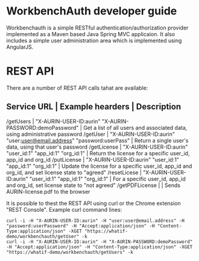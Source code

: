 # WorkbenchAuth developer guide

Workbenchauth is a simple RESTful authentication/authorization provider
implemented as a Maven based Java Spring MVC applicaion.  It also includes a
simple user administration area which is implemented using AngularJS.

# REST API

There are a number of REST API calls tahat are available:

Service URL | Example hearders | Description
--------------------------------------------
/getUsers   | "X-AURIN-USER-ID:aurin" "X-AURIN-PASSWORD:demoPassword" | Get a list of all users and associated data, using administrative password
/getUser    | "X-AURIN-USER-ID:aurin" "user:user@email.address" "password:userPass" | Return a single user's data, using that user's password
/getLicense | "X-AURIN-USER-ID:aurin" "user\_id:1" "app\_id:1" "org\_id:1" | Return the license for a specific user\_id, app\_id and org\_id
/putLicense | "X-AURIN-USER-ID:aurin" "user\_id:1" "app\_id:1" "org\_id:1" | Update the license for a specific user\_id, app\_id and org\_id, and set license state to "agreed"
/resetLicese | "X-AURIN-USER-ID:aurin" "user\_id:1" "app\_id:1" "org\_id:1" | For a specific user\_id, app\_id and org\_id, set license state to "not agreed"
/getPDFLicense | | Sends AURIN-license.pdf to the browser

It is possible to thest the REST API using curl or the Chrome extension "REST Console".  Example curl command lines:

	curl -i -H "X-AURIN-USER-ID:aurin" -H "user:user@email.address" -H "password:userPassword" -H "Accept:application/json" -H "Content-Type:application/json" -XGET "https://whatif-demo/workbenchauth/getUser" -k
	curl -i -H "X-AURIN-USER-ID:aurin" -H "X-AURIN-PASSWORD:demoPassword" -H "Accept:application/json" -H "Content-Type:application/json" -XGET "https://whatif-demo/workbenchauth/getUsers" -k
